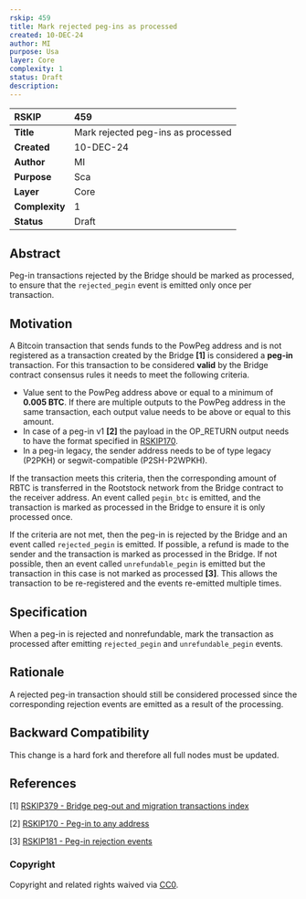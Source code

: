 ```yaml
---
rskip: 459
title: Mark rejected peg-ins as processed
created: 10-DEC-24
author: MI
purpose: Usa
layer: Core
complexity: 1
status: Draft
description: 
---
```


|RSKIP          |459           |
| :------------ |:-------------|
|**Title**      |Mark rejected peg-ins as processed |
|**Created**    |10-DEC-24 |
|**Author**     |MI |
|**Purpose**    |Sca |
|**Layer**      |Core |
|**Complexity** |1 |
|**Status**     |Draft |

## Abstract

Peg-in transactions rejected by the Bridge should be marked as processed, to ensure that the `rejected_pegin` event is emitted only once per transaction.

## Motivation

A Bitcoin transaction that sends funds to the PowPeg address and is not registered as a transaction created by the Bridge **[1]** is considered a **peg-in** transaction. For this transaction to be considered **valid** by the Bridge contract consensus rules it needs to meet the following criteria.

- Value sent to the PowPeg address above or equal to a minimum of **0.005 BTC**. If there are multiple outputs to the PowPeg address in the same transaction, each output value needs to be above or equal to this amount.
- In case of a peg-in v1 **[2]** the payload in the OP_RETURN output needs to have the format specified in [RSKIP170](https://github.com/rsksmart/RSKIPs/blob/master/IPs/RSKIP170.md).
- In a peg-in legacy, the sender address needs to be of type legacy (P2PKH) or segwit-compatible (P2SH-P2WPKH).

If the transaction meets this criteria, then the corresponding amount of RBTC is transferred in the Rootstock network from the Bridge contract to the receiver address. An event called `pegin_btc` is emitted, and the transaction is marked as processed in the Bridge to ensure it is only processed once.

If the criteria are not met, then the peg-in is rejected by the Bridge and an event called `rejected_pegin` is emitted. If possible, a refund is made to the sender and the transaction is marked as processed in the Bridge. If not possible, then an event called `unrefundable_pegin` is emitted but the transaction in this case is not marked as processed **[3]**. This allows the transaction to be re-registered and the events re-emitted multiple times. 


## Specification

When a peg-in is rejected and nonrefundable, mark the transaction as processed after emitting `rejected_pegin` and `unrefundable_pegin` events.


## Rationale

A rejected peg-in transaction should still be considered processed since the corresponding rejection events are emitted as a result of the processing.


## Backward Compatibility

This change is a hard fork and therefore all full nodes must be updated.


## References

[1] [RSKIP379 - Bridge peg-out and migration transactions index](https://github.com/rsksmart/RSKIPs/blob/master/IPs/RSKIP379.md) 

[2] [RSKIP170 - Peg-in to any address](https://github.com/rsksmart/RSKIPs/blob/master/IPs/RSKIP170.md) 

[3] [RSKIP181 - Peg-in rejection events](https://github.com/rsksmart/RSKIPs/blob/master/IPs/RSKIP181.md) 

### Copyright

Copyright and related rights waived via [CC0](https://creativecommons.org/publicdomain/zero/1.0/).
